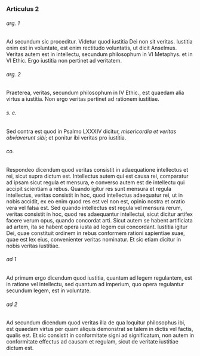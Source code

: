### Articulus 2

###### arg. 1
Ad secundum sic proceditur. Videtur quod iustitia Dei non sit veritas. Iustitia enim est in voluntate, est enim rectitudo voluntatis, ut dicit Anselmus. Veritas autem est in intellectu, secundum philosophum in VI Metaphys. et in VI Ethic. Ergo iustitia non pertinet ad veritatem.

###### arg. 2
Praeterea, veritas, secundum philosophum in IV Ethic., est quaedam alia virtus a iustitia. Non ergo veritas pertinet ad rationem iustitiae.

###### s. c.
Sed contra est quod in Psalmo LXXXIV dicitur, *misericordia et veritas obviaverunt sibi*; et ponitur ibi veritas pro iustitia.

###### co.
Respondeo dicendum quod veritas consistit in adaequatione intellectus et rei, sicut supra dictum est. Intellectus autem qui est causa rei, comparatur ad ipsam sicut regula et mensura, e converso autem est de intellectu qui accipit scientiam a rebus. Quando igitur res sunt mensura et regula intellectus, veritas consistit in hoc, quod intellectus adaequatur rei, ut in nobis accidit, ex eo enim quod res est vel non est, opinio nostra et oratio vera vel falsa est. Sed quando intellectus est regula vel mensura rerum, veritas consistit in hoc, quod res adaequantur intellectui, sicut dicitur artifex facere verum opus, quando concordat arti. Sicut autem se habent artificiata ad artem, ita se habent opera iusta ad legem cui concordant. Iustitia igitur Dei, quae constituit ordinem in rebus conformem rationi sapientiae suae, quae est lex eius, convenienter veritas nominatur. Et sic etiam dicitur in nobis veritas iustitiae.

###### ad 1
Ad primum ergo dicendum quod iustitia, quantum ad legem regulantem, est in ratione vel intellectu, sed quantum ad imperium, quo opera regulantur secundum legem, est in voluntate.

###### ad 2
Ad secundum dicendum quod veritas illa de qua loquitur philosophus ibi, est quaedam virtus per quam aliquis demonstrat se talem in dictis vel factis, qualis est. Et sic consistit in conformitate signi ad significatum, non autem in conformitate effectus ad causam et regulam, sicut de veritate iustitiae dictum est.

